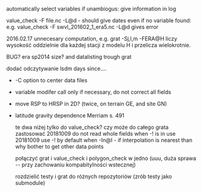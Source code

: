 automatically select variables if unambiogus: give information in log

value_check -F file.nc -L@d - should give dates even if no variable found:
e.g. value_check -F swvl_201602_1_era5.nc -L@d gives error

2016.02.17 unnecesary computation, e.g. grat -Sj,l,m -FERA@H liczy wysokość 
oddzielnie dla każdej stacji z modelu H i przelicza wielokrotnie. 

BUG? era sp2014 size? and datalisting trough grat

dodać odczytywanie lsdm days since....

* -C option to center data files
* variable modifer call only if necessary, do not correct all fields
* move RSP to HRSP in 2D? (twice, on terrain GE, and site GN)
* latitude gravity dependence Merriam s. 491

    te dwa niżej tylko do value_check? czy może do całego grata zastosować
    20181009 do not read whole fields when -! is in use
    20181009 use -! by default when -In@I - if interpolation is nearest than why bother to get other data points

    połączyć grat i value_check i polygon_check w jedno (uuu, duża sprawa -- przy zachowaniu kompabitylności wstecznej)

    rozdzielić testy i grat do różnych repozytoriów (zrób testy jako submodule)
